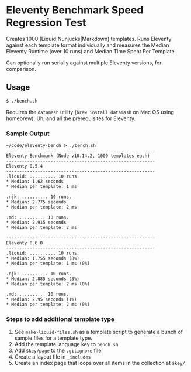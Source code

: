 # Eleventy Benchmark Speed Regression Test

Creates 1000 (Liquid|Nunjucks|Markdown) templates. Runs Eleventy against each template format individually and measures the Median Eleventy Runtime (over 10 runs) and Median Time Spent Per Template.

Can optionally run serially against multiple Eleventy versions, for comparison.

## Usage

```sh
$ ./bench.sh
```

Requires the `datamash` utility (`brew install datamash` on Mac OS using homebrew). Uh, and all the prerequisites for Eleventy.

### Sample Output

```
~/Code/eleventy-bench ᐅ ./bench.sh
---------------------------------------------------------
Eleventy Benchmark (Node v10.14.2, 1000 templates each)
---------------------------------------------------------
Eleventy 0.5.4
---------------------------------------------------------
.liquid: .......... 10 runs.
* Median: 1.62 seconds
* Median per template: 1 ms

.njk: .......... 10 runs.
* Median: 2.775 seconds
* Median per template: 2 ms

.md: .......... 10 runs.
* Median: 2.915 seconds
* Median per template: 2 ms

---------------------------------------------------------
Eleventy 0.6.0
---------------------------------------------------------
.liquid: .......... 10 runs.
* Median: 1.755 seconds (8%)
* Median per template: 1 ms (0%)

.njk: .......... 10 runs.
* Median: 2.885 seconds (3%)
* Median per template: 2 ms (0%)

.md: .......... 10 runs.
* Median: 2.95 seconds (1%)
* Median per template: 2 ms (0%)
```

### Steps to add additional template type

1. See `make-liquid-files.sh` as a template script to generate a bunch of sample files for a template type.
2. Add the template language key to `bench.sh`
3. Add `$key/page` to the `.gitignore` file.
4. Create a layout file in `_includes`
5. Create an index page that loops over all items in the collection at `$key/`
